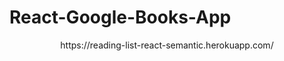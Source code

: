 # React-Google-Books-App

<p href"https://reading-list-react-semantic.herokuapp.com/" align="center">https://reading-list-react-semantic.herokuapp.com/</p>
